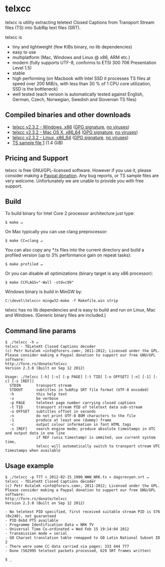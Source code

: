 # telxcc

telxcc is utility extracting teletext Closed Captions from Transport Stream files (TS) into SubRip text files (SRT).

telxcc is

* tiny and lightweight (few KiBs binary, no lib dependencies)
* easy to use
* multiplatform (Mac, Windows and Linux @ x86, ARM etc.)
* modern (fully supports UTF-8, conforms to ETSI 300 706 Presentation Level 1.5)
* stable
* high performing (on Macbook with Intel SSD it processes TS files at speed over 200 MiB/s, with less than 30 % of 1 CPU core utilization, SSD is the bottleneck)
* well tested (each version is automatically tested against English, German, Czech, Norwegian, Swedish and Slovenian TS files)

## Compiled binaries and other downloads

* [telxcc v2.3.2 - Windows, x86](https://forers.com/download/telxcc/telxcc-windows-x86-v2.3.2.zip) ([GPG signature](https://forers.com/download/telxcc/telxcc-windows-x86-v2.3.2.zip.asc), [no viruses](https://www.virustotal.com/file/bc05a36a380732ad9dd6af5bb90cc7b5177d705cd2f157043209a018d551d9c9/analysis/1356474551/))
* [telxcc v2.3.2 - Mac OS X, x86_64](https://forers.com/download/telxcc/telxcc-macosx-x86-v2.3.2.zip) ([GPG signature](https://forers.com/download/telxcc/telxcc-macosx-x86-v2.3.2.zip.asc), [no viruses](https://www.virustotal.com/file/342043631e46e17fb2c5cc9d77372af9e673e88299f012170e4ab8ff51be7fb2/analysis/1356474737/))
* [telxcc v2.3.2 - Linux, x86_64](https://forers.com/download/telxcc/telxcc-linux-x86-v2.3.2.zip) ([GPG signature](https://forers.com/download/telxcc/telxcc-linux-x86-v2.3.2.zip.asc), [no viruses](https://www.virustotal.com/file/3f8c137e58678b9a4e3984ad05200e3d6525bd41508ff3338b2f7922aa3c918f/analysis/1356474834/))
* [TS sample file 1](https://forers.com/download/telxcc/sample1.ts) (1.4 GiB)

## Pricing and Support

telxcc is free GNU/GPL-licensed software. However if you use it, please consider making a [Paypal donation](http://fore.rs/donate/telxcc). Any bug reports, or TS sample files are very welcome. Unfortunately we are unable to provide you with free support.

## Build

To build binary for Intel Core 2 processor architecture just type:

    $ make ↵

On Mac typically you can use clang preprocessor:

    $ make CC=clang ↵

You can also copy any \*.ts files into the current directory and build a profiled version (up to 3% performance gain on repeat tasks):

    $ make profiled ↵

Or you can disable all optimizations (binary target is any x86 processor):

    $ make CCFLAGS="-Wall -std=c99"

Windows binary is build in MinGW by:

    C:\devel\telxcc> mingw32-make -f Makefile.win strip

telxcc has no lib dependencies and is easy to build and run on Linux, Mac and Windows. (Generic binary files are included.)

## Command line params

    $ ./telxcc -h ↵
    telxcc - TELeteXt Closed Captions decoder
    (c) Petr Kutalek <info@forers.com>, 2011-2012; Licensed under the GPL.
    Please consider making a Paypal donation to support our free GNU/GPL software:
    http://fore.rs/donate/telxcc
    Version 2.3.0 (Built on Sep 12 2012)
    
    Usage: ./telxcc [-h] [-v] [-p PAGE] [-t TID] [-o OFFSET] [-n] [-1] [-c] [-s [REF]]
      STDIN       transport stream
      STDOUT      subtitles in SubRip SRT file format (UTF-8 encoded)
      -h          this help text
      -v          be verbose
      -p PAGE     teletext page number carrying closed captions
      -t TID      transport stream PID of teletext data sub-stream
      -o OFFSET   subtitles offset in seconds
      -n          do not print UTF-8 BOM characters to the file
      -1          produce at least one (dummy) frame
      -c          output colour information in font HTML tags
      -s [REF]    search engine mode; produce absolute timestamps in UTC and output data in one line
                  if REF (unix timestamp) is ommited, use current system time,
                  telxcc will automatically switch to transport stream UTC timestamps when available
    
## Usage example

    $ ./telxcc -p 777 < 2012-02-15_1900_WWW_NRK.ts > dagsrevyen.srt ↵
    telxcc - TELeteXt Closed Captions decoder
    (c) Petr Kutalek <info@forers.com>, 2011-2012; Licensed under the GPL.
    Please consider making a Paypal donation to support our free GNU/GPL software:
    http://fore.rs/donate/telxcc
    Version 2.3.0 (Built on Sep 12 2012)

    - No teletext PID specified, first received suitable stream PID is 576 (0x240), not guaranteed
    - PID 0xbd PTS available
    - Programme Identification Data = NRK TV
    - Universal Time Co-ordinated = Wed Feb 15 19:14:04 2012
    - Transmission mode = serial
    - G0 Charset translation table remapped to G0 Latin National Subset ID 2
    - There were some CC data carried via pages: 333 444 777
    - Done (562995 teletext packets processed, 629 SRT frames written)

    $ _

